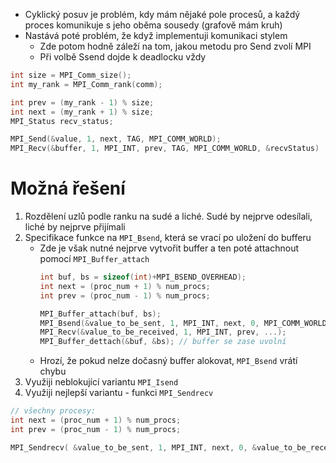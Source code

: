 - Cyklický posuv je problém, kdy mám nějaké pole procesů, a každý proces komunikuje s jeho oběma sousedy (grafově mám kruh)
- Nastává poté problém, že když implementuji komunikaci stylem
	- Zde potom hodně záleží na tom, jakou metodu pro Send zvolí MPI
	- Při volbě Ssend dojde k deadlocku vždy
```c
int size = MPI_Comm_size();
int my_rank = MPI_Comm_rank(comm);

int prev = (my_rank - 1) % size;
int next = (my_rank + 1) % size;
MPI_Status recv_status;

MPI_Send(&value, 1, next, TAG, MPI_COMM_WORLD);
MPI_Recv(&buffer, 1, MPI_INT, prev, TAG, MPI_COMM_WORLD, &recvStatus)
```
# Možná řešení
1. Rozdělení uzlů podle ranku na sudé a liché. Sudé by nejprve odesílali, liché by nejprve přijímali
2. Specifikace funkce na `MPI_Bsend`, která se vrací po uložení do bufferu
	- Zde je však nutné nejprve vytvořit buffer a ten poté attachnout pomocí `MPI_Buffer_attach` 
		``` c
		int buf, bs = sizeof(int)+MPI_BSEND_OVERHEAD); 
		int next = (proc_num + 1) % num_procs; 
		int prev = (proc_num - 1) % num_procs; 
		
		MPI_Buffer_attach(buf, bs); 
		MPI_Bsend(&value_to_be_sent, 1, MPI_INT, next, 0, MPI_COMM_WORLD);
		MPI_Recv(&value_to_be_received, 1, MPI_INT, prev, ...);
		MPI_Buffer_dettach(&buf, &bs); // buffer se zase uvolní
		```
	- Hrozí, že pokud nelze dočasný buffer alokovat, `MPI_Bsend` vrátí chybu
3. Využiji neblokující variantu `MPI_Isend`
4. Využiji nejlepší variantu - funkci `MPI_Sendrecv`
```c
// všechny procesy: 
int next = (proc_num + 1) % num_procs; 
int prev = (proc_num - 1) % num_procs; 

MPI_Sendrecv( &value_to_be_sent, 1, MPI_INT, next, 0, &value_to_be_received, 1, MPI_INT, prev, 0, MPI_COMM_WORLD, MPI_STATUS_IGNORE);
```